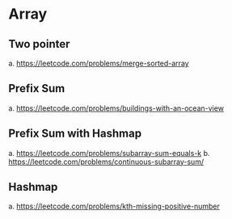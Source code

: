 Array
=======

Two pointer
--------------
a. https://leetcode.com/problems/merge-sorted-array

Prefix Sum
--------------
a. https://leetcode.com/problems/buildings-with-an-ocean-view

Prefix Sum with Hashmap
--------------------------
a. https://leetcode.com/problems/subarray-sum-equals-k
b. https://leetcode.com/problems/continuous-subarray-sum/

Hashmap
----------
a. https://leetcode.com/problems/kth-missing-positive-number
